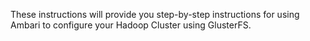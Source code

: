 These instructions will provide you step-by-step instructions for using Ambari to configure your Hadoop Cluster using GlusterFS.